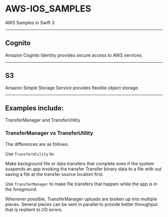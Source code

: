 # AWS-IOS_SAMPLES
AWS Samples in Swift 3 
***
## Cognito 
Amazon Cognito Identity provides secure access to AWS services. 
***
## S3
Amazon Simple Storage Service provides flexible object storage. 
***
## Examples include:
TransferManager and TransferUtility

### TransferManager vs TransferUtility
The differences are as follows.

Use `TransferUtility` to:

Make background file or data transfers that complete even if the system suspends an app invoking the transfer
Transfer binary data to a file with out saving a file at the transfer source location first.

Use `TransferManager` to make file transfers that happen while the app is in the foreground.

Whenever possible, TransferManager uploads are broken up into multiple pieces. Several pieces can be sent in parallel to provide better throughput that is resilient to I/O errors.
